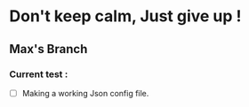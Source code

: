 # Don't keep calm, Just give up !

## Max's Branch 

### Current test :

 - [ ] Making a working Json config file.
 